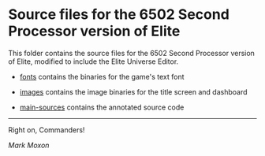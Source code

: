 # Source files for the 6502 Second Processor version of Elite

This folder contains the source files for the 6502 Second Processor version of Elite, modified to include the Elite Universe Editor.

* [fonts](fonts) contains the binaries for the game's text font

* [images](images) contains the image binaries for the title screen and dashboard

* [main-sources](main-sources) contains the annotated source code

---

Right on, Commanders!

_Mark Moxon_